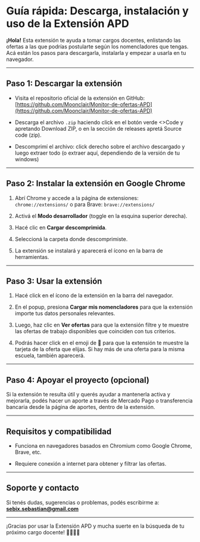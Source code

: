 # Guía rápida: Descarga, instalación y uso de la Extensión APD

**¡Hola!** Esta extensión te ayuda a tomar cargos docentes, enlistando las ofertas a las que podrías postularte según los nomencladores que tengas. 
Acá están los pasos para descargarla, instalarla y empezar a usarla en tu navegador.

---

## Paso 1: Descargar la extensión

- Visita el repositorio oficial de la extensión en GitHub:  
  [https://github.com/Moonclair/Monitor-de-ofertas-APD](https://github.com/Moonclair/Monitor-de-ofertas-APD)  

- Descarga el archivo `.zip` haciendo click en el botón verde <>Code y apretando Download ZIP, o en la sección de releases apretá Source code (zip).
- Descomprimí el archivo: click derecho sobre el archivo descargado y luego extraer todo (o extraer aquí, dependiendo de la versión de tu windows)

---

## Paso 2: Instalar la extensión en Google Chrome

1. Abrí Chrome y accede a la página de extensiones:  
   `chrome://extensions/`
   o para Brave:
   `brave://extensions/`

3. Activá el **Modo desarrollador** (toggle en la esquina superior derecha).

4. Hacé clic en **Cargar descomprimida**.

5. Seleccioná la carpeta donde descomprimiste.

6. La extensión se instalará y aparecerá el ícono en la barra de herramientas.

---

## Paso 3: Usar la extensión

1. Hacé click en el ícono de la extensión en la barra del navegador.

2. En el popup, presiona **Cargar mis nomencladores** para que la extensión importe tus datos personales relevantes.

3. Luego, haz clic en **Ver ofertas** para que la extensión filtre y te muestre las ofertas de trabajo disponibles que coinciden con tus criterios.

4. Podrás hacer click en el emoji de 📝 para que la extensión te muestre la tarjeta de la oferta que elijas. Si hay más de una oferta para la misma escuela, también aparecerá.

---

## Paso 4: Apoyar el proyecto (opcional)

Si la extensión te resulta útil y querés ayudar a mantenerla activa y mejorarla, podés hacer un aporte a través de Mercado Pago o transferencia bancaria desde la página de aportes, dentro de la extensión.

---

## Requisitos y compatibilidad

- Funciona en navegadores basados en Chromium como Google Chrome, Brave, etc.

- Requiere conexión a internet para obtener y filtrar las ofertas.

---

## Soporte y contacto

Si tenés dudas, sugerencias o problemas, podés escribirme a:  
**sebix.sebastian@gmail.com**

---

¡Gracias por usar la Extensión APD y mucha suerte en la búsqueda de tu próximo cargo docente! 👩‍🏫👨‍🏫
